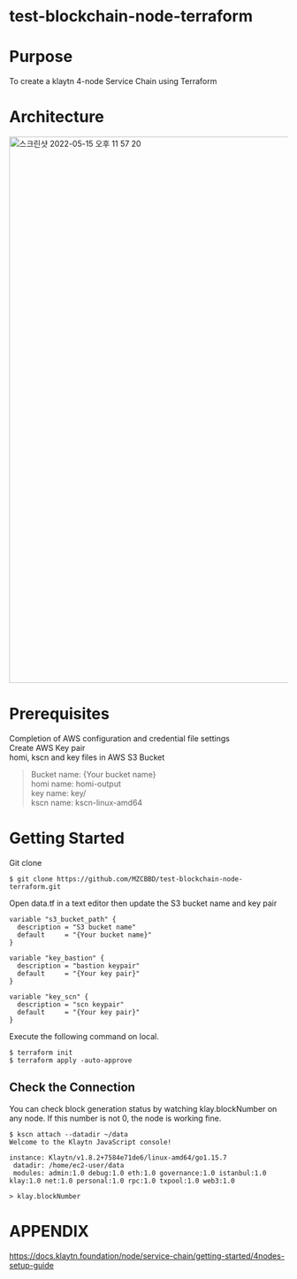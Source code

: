 # test-blockchain-node-terraform

# Purpose
To create a klaytn 4-node Service Chain using Terraform

# Architecture
<img width="988" alt="스크린샷 2022-05-15 오후 11 57 20" src="https://user-images.githubusercontent.com/102651396/168479367-19ee7c19-9f42-45e6-9d1f-7da1c3c6abfb.png">

# Prerequisites
Completion of AWS configuration and credential file settings<br/> 
Create AWS Key pair<br/>
homi, kscn and key files in AWS S3 Bucket<br/> 
> Bucket name: {Your bucket name}<br/>
> homi name: homi-output<br/> 
> key name: key/<br/> 
> kscn name: kscn-linux-amd64<br/> 

# Getting Started
Git clone
```
$ git clone https://github.com/MZCBBD/test-blockchain-node-terraform.git
```

Open data.tf in a text editor then update the S3 bucket name and key pair
```
variable "s3_bucket_path" {
  description = "S3 bucket name"
  default     = "{Your bucket name}"
}

variable "key_bastion" {
  description = "bastion keypair"
  default     = "{Your key pair}"
}

variable "key_scn" {
  description = "scn keypair"
  default     = "{Your key pair}"
}
```

Execute the following command on local.
```
$ terraform init
$ terraform apply -auto-approve
```
## Check the Connection
You can check block generation status by watching klay.blockNumber on any node. If this number is not 0, the node is working fine.
```
$ kscn attach --datadir ~/data
Welcome to the Klaytn JavaScript console!

instance: Klaytn/v1.8.2+7584e71de6/linux-amd64/go1.15.7
 datadir: /home/ec2-user/data
 modules: admin:1.0 debug:1.0 eth:1.0 governance:1.0 istanbul:1.0 klay:1.0 net:1.0 personal:1.0 rpc:1.0 txpool:1.0 web3:1.0

> klay.blockNumber
```

# APPENDIX
https://docs.klaytn.foundation/node/service-chain/getting-started/4nodes-setup-guide
